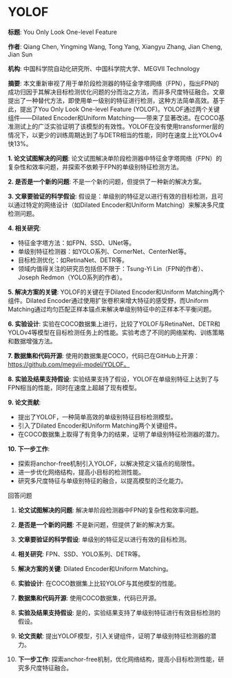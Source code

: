 # YOLOF

**标题**: You Only Look One-level Feature

**作者**: Qiang Chen, Yingming Wang, Tong Yang, Xiangyu Zhang, Jian Cheng, Jian Sun

**机构**: 中国科学院自动化研究所、中国科学院大学、MEGVII Technology

**摘要**: 本文重新审视了用于单阶段检测器的特征金字塔网络（FPN），指出FPN的成功归因于其解决目标检测优化问题的分而治之方法，而非多尺度特征融合。文章提出了一种替代方法，即使用单一级别的特征进行检测，这种方法简单高效。基于此，提出了You Only Look One-level Feature (YOLOF)。YOLOF通过两个关键组件——Dilated Encoder和Uniform Matching——带来了显著改进。在COCO基准测试上的广泛实验证明了该模型的有效性。YOLOF在没有使用transformer层的情况下，以更少的训练周期达到了与DETR相当的性能，同时在速度上比YOLOv4快13%。

**1. 论文试图解决的问题**:
论文试图解决单阶段检测器中特征金字塔网络（FPN）的复杂性和效率问题，并探索不依赖于FPN的单级别特征检测方法。

**2. 是否是一个新的问题**:
不是一个新的问题，但提供了一种新的解决方案。

**3. 文章要验证的科学假设**:
假设是：单级别的特征足以进行有效的目标检测，且可以通过特定的网络设计（如Dilated Encoder和Uniform Matching）来解决多尺度检测问题。

**4. 相关研究**:
- 特征金字塔方法：如FPN、SSD、UNet等。
- 单级别特征检测器：如YOLO系列、CornerNet、CenterNet等。
- 目标检测优化：如RetinaNet、DETR等。
- 领域内值得关注的研究员包括但不限于：Tsung-Yi Lin（FPN的作者）、Joseph Redmon（YOLO系列的作者）。

**5. 解决方案的关键**:
YOLOF的关键在于Dilated Encoder和Uniform Matching两个组件。Dilated Encoder通过使用扩张卷积来增大特征的感受野，而Uniform Matching通过均匀匹配正样本锚点来解决单级别特征中的正样本不平衡问题。

**6. 实验设计**:
实验在COCO数据集上进行，比较了YOLOF与RetinaNet、DETR和YOLOv4等模型在目标检测任务上的性能。实验考虑了不同的网络架构、训练策略和数据增强方法。

**7. 数据集和代码开源**:
使用的数据集是COCO，代码已在GitHub上开源：https://github.com/megvii-model/YOLOF。

**8. 实验及结果支持假设**:
实验结果支持了假设，YOLOF在单级别特征上达到了与FPN相当的性能，同时在速度上超越了现有模型。

**9. 论文贡献**:
- 提出了YOLOF，一种简单高效的单级别特征目标检测模型。
- 引入了Dilated Encoder和Uniform Matching两个关键组件。
- 在COCO数据集上取得了有竞争力的结果，证明了单级别特征检测器的潜力。

**10. 下一步工作**:
- 探索将anchor-free机制引入YOLOF，以解决预定义锚点的局限性。
- 进一步优化网络结构，提高小目标的检测性能。
- 研究多尺度特征与单级别特征的融合，以提高模型的泛化能力。

回答问题

1. **论文试图解决的问题**: 解决单阶段检测器中FPN的复杂性和效率问题。

2. **是否是一个新的问题**: 不是新问题，但提供了新的解决方案。

3. **文章要验证的科学假设**: 单级别的特征足以进行有效的目标检测。

4. **相关研究**: FPN、SSD、YOLO系列、DETR等。

5. **解决方案的关键**: Dilated Encoder和Uniform Matching。

6. **实验设计**: 在COCO数据集上比较YOLOF与其他模型的性能。

7. **数据集和代码开源**: 使用COCO数据集，代码已开源。

8. **实验及结果支持假设**: 是的，实验结果支持了单级别特征进行有效目标检测的假设。

9. **论文贡献**: 提出YOLOF模型，引入关键组件，证明了单级别特征检测器的潜力。

10. **下一步工作**: 探索anchor-free机制，优化网络结构，提高小目标检测性能，研究多尺度特征融合。